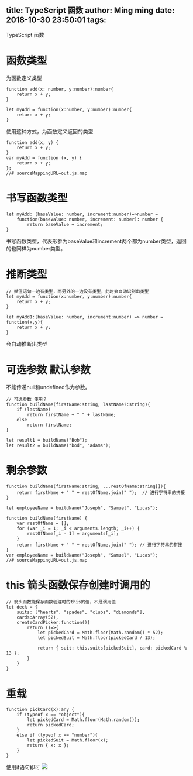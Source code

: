 title: TypeScript 函数
author: Ming ming
date: 2018-10-30 23:50:01
tags:
---
TypeScript 函数
# 函数类型
为函数定义类型
```
function add(x: number, y:number):number{
	return x + y;
}

let myAdd = function(x:number, y:number):number{
	return x + y;
}
```
使用这种方式，为函数定义返回的类型
```
function add(x, y) {
    return x + y;
}
var myAdd = function (x, y) {
    return x + y;
};
//# sourceMappingURL=out.js.map
```
# 书写函数类型
```
let myAdd: (baseValue: number, increment:number)=>number = 
	function(baseValue: number, increment: number): number {
		return baseValue + increment;
}
```
书写函数类型，代表形参为baseValue和increment两个都为number类型，返回的也同样为number类型。
# 推断类型
```
// 赋值语句一边有类型，而另外的一边没有类型，此时会自动识别出类型
let myAdd = function(x:number, y:number):number{
	return x + y;
}

let myAdd1:(baseValue: number, increment:number) => number =
function(x,y){
	return x + y;
}
```
会自动推断出类型

# 可选参数 默认参数
不能传递null和undefined作为参数。
```
// 可选参数 使用？
function buildName(firstName:string, lastName?:string){
	if (lastName)
		return firstName + " " + lastName;
	else
		return firstName;
}

let result1 = buildName("Bob");
let result2 = buildName("bod", "adams");
```
# 剩余参数
```
function buildName(firstName:string, ...restOfName:string[]){
	return firstName + " " + restOfName.join(" ");	// 进行字符串的拼接
}

let employeeName = buildName("Joseph", "Samuel", "Lucas");
```
```
function buildName(firstName) {
    var restOfName = [];
    for (var _i = 1; _i < arguments.length; _i++) {
        restOfName[_i - 1] = arguments[_i];
    }
    return firstName + " " + restOfName.join(" "); // 进行字符串的拼接
}
var employeeName = buildName("Joseph", "Samuel", "Lucas");
//# sourceMappingURL=out.js.map
```
# this 箭头函数保存创建时调用的
```
// 箭头函数能保存函数创建时的this的值，不是调用值
let deck = {
	suits: ["hearts", "spades", "clubs", "diamonds"],
	cards:Array(52),
	createCardPicker:function(){
		return ()=>{
			let pickedCard = Math.floor(Math.random() * 52);
			let pickedSuit = Math.floor(pickedCard / 13);

			return { suit: this.suits[pickedSuit], card: pickedCard % 13 };
		}
	}
}

```
# 重载
```
function pickCard(x):any {
	if (typeof x == "object"){
		let pickedCard = Math.floor(Math.random());
		return pickedCard;
	}
	else if (typeof x == "number"){
		let pickedSuit = Math.floor(x);
		return { x: x };
	}
}
```
使用if语句即可
![](https://melovemingming-1253878077.cos.ap-chengdu.myqcloud.com/wx.png)
